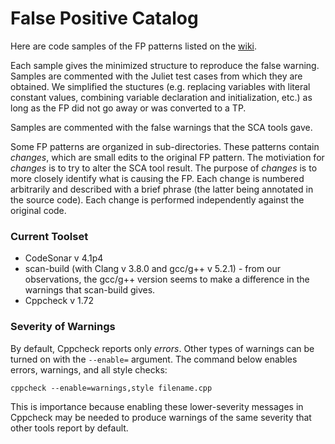 # False Positive Catalog

Here are code samples of the FP patterns listed on the [wiki](https://github.iu.edu/SEDS/mangrove/wiki/FP-Hierarchy).

Each sample gives the minimized structure to reproduce the false warning. Samples are commented with the Juliet test cases from which they are obtained. We simplified the stuctures (e.g. replacing variables with literal constant values, combining variable declaration and initialization, etc.) as long as the FP did not go away or was converted to a TP.

Samples are commented with the false warnings that the SCA tools gave.

Some FP patterns are organized in sub-directories. These patterns contain *changes*, which are small edits to the original FP pattern. The motiviation for *changes* is to try to alter the SCA tool result. The purpose of *changes* is to more closely identify what is causing the FP. Each change is numbered arbitrarily and described with a brief phrase (the latter being annotated in the source code). Each change is performed independently against the original code.

### Current Toolset

* CodeSonar v 4.1p4
* scan-build (with Clang v 3.8.0 and gcc/g++ v 5.2.1) - from our observations, the gcc/g++ version seems to make a difference in the warnings that scan-build gives.
* Cppcheck v 1.72

### Severity of Warnings

By default, Cppcheck reports only *errors*. Other types of warnings can be turned on with the `--enable=` argument. The command below enables errors, warnings, and all style checks:

    cppcheck --enable=warnings,style filename.cpp

This is importance because enabling these lower-severity messages in Cppcheck may be needed to produce warnings of the same severity that other tools report by default.